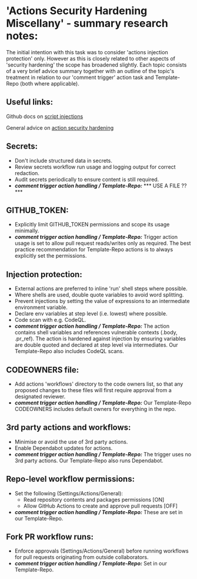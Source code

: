 # 'Actions Security Hardening Miscellany' - summary research notes:

The initial intention with this task was to consider 'actions injection protection' only. However as this is closely related to other aspects of 'security hardening' the scope has broadened slightly. Each topic consists of a very brief advice summary together with an outline of the topic's treatment in relation to our 'comment trigger' action task and Template-Repo (both where applicable).

## Useful links:

Github docs on [script injections](https://docs.github.com/en/actions/security-guides/security-hardening-for-github-actions#understanding-the-risk-of-script-injections)

General advice on [action security hardening](https://blog.gitguardian.com/github-actions-security-cheat-sheet/)

## Secrets:

- Don't include structured data in secrets.
- Review secrets workflow run usage and logging output for correct redaction.
- Audit secrets periodically to ensure content is still required.
- ***comment trigger action handling / Template-Repo:*** *** USE A FILE ?? ***

## GITHUB_TOKEN:

- Explicitly limit GITHUB_TOKEN permissions and scope its usage minimally.
- ***comment trigger action handling / Template-Repo:*** Trigger action usage is set to allow pull request reads/writes only as required. The best practice recommendation for Template-Repo actions is to always explicitly set the permissions.

## Injection protection:

- External actions are preferred to inline 'run' shell steps where possible.
- Where shells are used, double quote variables to avoid word splitting.
- Prevent injections by setting the value of expressions to an intermediate environment variable.
- Declare env variables at step level (i.e. lowest) where possible.
- Code scan with e.g. CodeQL.
- ***comment trigger action handling / Template-Repo:*** The action contains shell variables and references vulnerable contexts (.body, .pr_ref). The action is hardened against injection by ensuring variables are double quoted and declared at step level via intermediates. Our Template-Repo also includes CodeQL scans.

## CODEOWNERS file:

- Add actions 'workflows' directory to the code owners list, so that any proposed changes to these files will first require approval from a designated reviewer.
- ***comment trigger action handling / Template-Repo:*** Our Template-Repo CODEOWNERS includes default owners for everything in the repo.

## 3rd party actions and workflows:

- Minimise or avoid the use of 3rd party actions.
- Enable Dependabot updates for actions.
- ***comment trigger action handling / Template-Repo:*** The trigger uses no 3rd party actions. Our Template-Repo also runs Dependabot.

## Repo-level workflow permissions:
- Set the following (Settings/Actions/General):
    - Read repository contents and packages permissions [ON]
    - Allow GitHub Actions to create and approve pull requests [OFF] 
- ***comment trigger action handling / Template-Repo:*** These are set in our Template-Repo.

## Fork PR workflow runs:
- Enforce approvals (Settings/Actions/General) before running workflows for pull requests originating from outside collaborators.
- ***comment trigger action handling / Template-Repo:*** Set in our Template-Repo.
